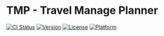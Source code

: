 # TMP - Travel Manage Planner
[![CI Status](https://img.shields.io/travis/ScutiUY/UYRadioButton.svg?style=flat)](https://travis-ci.org/ScutiUY/UYRadioButton)
[![Version](https://img.shields.io/cocoapods/v/UYRadioButton.svg?style=flat)](https://cocoapods.org/pods/UYRadioButton)
[![License](https://img.shields.io/cocoapods/l/UYRadioButton.svg?style=flat)](https://cocoapods.org/pods/UYRadioButton)
[![Platform](https://img.shields.io/cocoapods/p/UYRadioButton.svg?style=flat)](https://cocoapods.org/pods/UYRadioButton)



